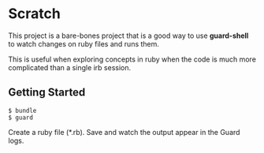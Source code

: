 # Scratch

This project is a bare-bones project that is a good way
to use **guard-shell** to watch changes on ruby files and
runs them.

This is useful when exploring concepts in ruby when the
code is much more complicated than a single irb session.

## Getting Started

```
$ bundle
$ guard
```

Create a ruby file (*.rb). Save and watch the output appear
in the Guard logs.